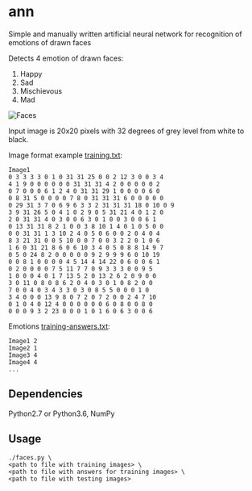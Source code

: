# ann
Simple and manually written artificial neural network for recognition of emotions of drawn faces

Detects 4 emotion of drawn faces:
1. Happy
2. Sad
3. Mischievous 
4. Mad

![Faces](https://1.downloader.disk.yandex.ru/disk/670e20928eda62ada28464d7cef0bd7fc88160dac9526010369d3329efc7e51a/5a0093bb/oo4-nujJDR2caQgt6q-lZN25F9OZShIujfIcdw4fJzhj0g40TofFQD4hQ6d3PrCvK1rrr7R9Vrg2g0gyKsNfhA%3D%3D?uid=0&filename=faces.png&disposition=inline&hash=&limit=0&content_type=image%2Fpng&fsize=20422&hid=488b2a07aefd49ed93c98a5d316dc6d7&media_type=image&tknv=v2&etag=e129d6907af6b9357e8637c88afdbbf4)

Input image is 20x20 pixels with 32 degrees of grey level from white to black.

Image format example [training.txt](training.txt):
```
Image1
0 3 3 3 3 0 1 0 31 31 25 0 0 2 12 3 0 0 3 4
4 1 9 0 0 0 0 0 0 31 31 31 4 2 0 0 0 0 0 2
0 7 0 0 0 6 1 2 4 0 31 31 29 1 0 0 0 0 6 0
0 8 31 5 0 0 0 0 7 8 0 31 31 31 6 0 0 0 0 0
0 29 31 3 7 0 6 9 6 3 3 2 31 31 31 18 0 10 0 9
3 9 31 26 5 0 4 1 0 2 9 0 5 31 21 4 0 1 2 0
2 0 31 31 4 0 3 0 0 6 3 0 1 0 0 3 0 0 6 1
0 13 31 31 8 2 1 0 0 3 8 10 1 4 0 1 0 5 0 0
0 0 31 31 1 3 10 2 4 0 5 0 6 0 0 2 0 4 0 4
8 3 21 31 0 0 5 10 0 0 7 0 0 3 2 2 0 1 0 6
1 6 0 31 21 8 6 0 6 10 3 4 0 5 0 8 8 14 9 7
0 5 0 24 8 2 0 0 0 0 0 9 2 9 9 9 6 0 10 19
0 0 8 1 0 0 0 0 4 5 14 4 14 22 0 6 0 0 6 1
0 2 0 0 0 0 7 5 11 7 7 0 9 3 3 3 0 0 9 5
1 0 0 0 4 0 1 7 13 5 2 0 13 2 6 2 0 9 0 0
3 0 11 0 8 0 8 6 2 0 4 0 3 0 1 0 8 2 0 0
7 0 0 4 0 3 4 3 3 0 3 0 8 5 5 0 0 0 1 0
3 4 0 0 0 13 9 8 0 7 2 0 7 2 0 0 2 4 7 10
0 1 0 4 0 12 4 0 0 0 0 0 0 6 0 8 0 0 8 0
0 0 0 9 3 2 23 0 0 0 1 0 1 6 0 6 3 0 0 6
```

Emotions [training-answers.txt](training-answers.txt):
```
Image1 2
Image2 1
Image3 4
Image4 4
...
```

## Dependencies
Python2.7 or Python3.6, NumPy

## Usage
```
./faces.py \
<path to file with training images> \
<path to file with answers for training images> \
<path to file with testing images>
```
